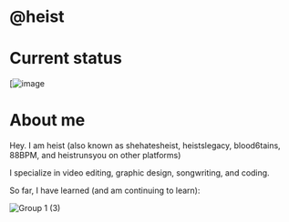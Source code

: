 # @heist

# Current status
[![image](https://api.status.gg/discord/957499162033811487?theme%5Bbackground%5D%5Bprimary%5D=969696&theme%5Bbackground%5D%5Bsecondary%5D=a7a7a7&theme%5Btext%5D%5Bsecondary%5D=e0e0e0&theme%5Bseparator%5D=7a7a7a&theme%5Blogo%5D=000000&border%5Bcolor%5D=ffffff00&backgroundImage=https%3A%2F%2Ffiles.catbox.moe%2Ftfjgsg.png)


# About me
Hey. I am heist (also known as shehatesheist, heistslegacy, blood6tains, 88BPM, and heistrunsyou on other platforms)

I specialize in video editing, graphic design, songwriting, and coding.

So far, I have learned (and am continuing to learn):



![Group 1 (3)](https://github.com/heistrunsyou/heist/assets/154766120/ae036acb-6e76-4ddc-b87e-6cb76e784ad5)

